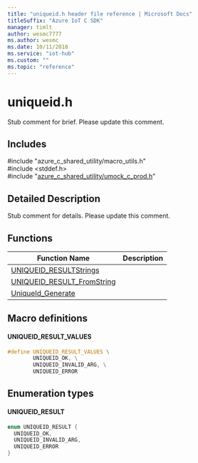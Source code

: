 ```yaml
---                             
title: "uniqueid.h header file reference | Microsoft Docs" 
titleSuffix: "Azure IoT C SDK"            
manager: timlt                 
author: wesmc7777              
ms.author: wesmc               
ms.date: 10/11/2018                    
ms.service: "iot-hub"             
ms.custom: ""                
ms.topic: "reference"        
---                            
```


# uniqueid.h 

Stub comment for brief. Please update this comment.

## Includes

\#include "azure_c_shared_utility/macro_utils.h"  
\#include <stddef.h>  
\#include "[azure_c_shared_utility/umock_c_prod.h](umock-c-prod-h.md)"  

## Detailed Description

Stub comment for details. Please update this comment.

## Functions

Function Name                  | Description                                
--------------------------------|---------------------------------------------
[UNIQUEID_RESULTStrings](./uniqueid-h/uniqueid-resultstrings.md)            | 
[UNIQUEID_RESULT_FromString](./uniqueid-h/uniqueid-result-fromstring.md)            | 
[UniqueId_Generate](./uniqueid-h/uniqueid-generate.md)            | 

## Macro definitions

#### UNIQUEID_RESULT_VALUES

```C
#define UNIQUEID_RESULT_VALUES \
        UNIQUEID_OK, \
        UNIQUEID_INVALID_ARG, \
        UNIQUEID_ERROR 
```

## Enumeration types

#### UNIQUEID_RESULT

```C
enum UNIQUEID_RESULT {
  UNIQUEID_OK,
  UNIQUEID_INVALID_ARG,
  UNIQUEID_ERROR
}
```

